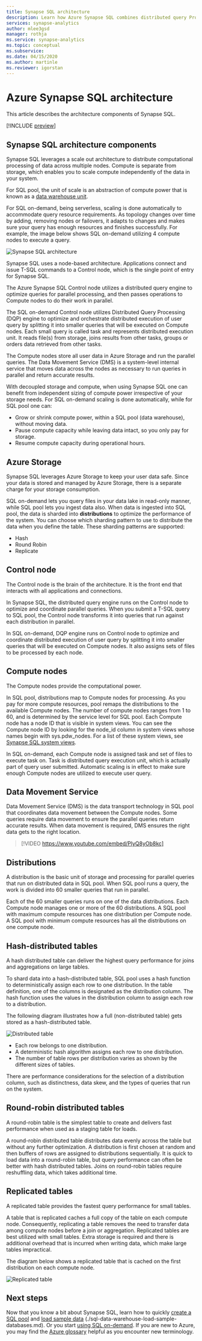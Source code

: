 ```yaml
---
title: Synapse SQL architecture 
description: Learn how Azure Synapse SQL combines distributed query Processing capabilities with Azure Storage to achieve high performance and scalability. 
services: synapse-analytics
author: mlee3gsd
manager: rothja
ms.service: synapse-analytics
ms.topic: conceptual
ms.subservice: 
ms.date: 04/15/2020
ms.author: martinle
ms.reviewer: igorstan
---
```


# Azure Synapse SQL architecture 

This article describes the architecture components of Synapse SQL.

[!INCLUDE [preview](../includes/note-preview.md)]

## Synapse SQL architecture components

Synapse SQL leverages a scale out architecture to distribute computational processing of data across multiple nodes. Compute is separate from storage, which enables you to scale compute independently of the data in your system. 

For SQL pool, the unit of scale is an abstraction of compute power that is known as a [data warehouse unit](resource-consumption-models.md). 

For SQL on-demand, being serverless, scaling is done automatically to accommodate query resource requirements. As topology changes over time by adding, removing nodes or failovers, it adapts to changes and makes sure your query has enough resources and finishes successfully. For example, the image below shows SQL on-demand utilizing 4 compute nodes to execute a query.

![Synapse SQL architecture](./media//overview-architecture/sql-architecture.png)

Synapse SQL uses a node-based architecture. Applications connect and issue T-SQL commands to a Control node, which is the single point of entry for Synapse SQL. 

The Azure Synapse SQL Control node utilizes a distributed query engine to optimize queries for parallel processing, and then passes operations to Compute nodes to do their work in parallel. 

The SQL on-demand Control node utilizes Distributed Query Processing (DQP) engine to optimize and orchestrate distributed execution of user query by splitting it into smaller queries that will be executed on Compute nodes. Each small query is called task and represents distributed execution unit. It reads file(s) from storage, joins results from other tasks, groups or orders data retrieved from other tasks. 

The Compute nodes store all user data in Azure Storage and run the parallel queries. The Data Movement Service (DMS) is a system-level internal service that moves data across the nodes as necessary to run queries in parallel and return accurate results. 

With decoupled storage and compute, when using Synapse SQL one can benefit from independent sizing of compute power irrespective of your storage needs. For SQL on-demand scaling is done automatically, while for SQL pool one can:

* Grow or shrink compute power, within a SQL pool (data warehouse), without moving data.
* Pause compute capacity while leaving data intact, so you only pay for storage.
* Resume compute capacity during operational hours.

## Azure Storage

Synapse SQL leverages Azure Storage to keep your user data safe. Since your data is stored and managed by Azure Storage, there is a separate charge for your storage consumption. 

SQL on-demand lets you query files in your data lake in read-only manner, while SQL pool lets you ingest data also. When data is ingested into SQL pool, the data is sharded into **distributions** to optimize the performance of the system. You can choose which sharding pattern to use to distribute the data when you define the table. These sharding patterns are supported:

* Hash
* Round Robin
* Replicate

## Control node

The Control node is the brain of the architecture. It is the front end that interacts with all applications and connections. 

In Synapse SQL, the distributed query engine runs on the Control node to optimize and coordinate parallel queries. When you submit a T-SQL query to SQL pool, the Control node transforms it into queries that run against each distribution in parallel.

In SQL on-demand, DQP engine runs on Control node to optimize and coordinate distributed execution of user query by splitting it into smaller queries that will be executed on Compute nodes. It also assigns sets of files to be processed by each node.

## Compute nodes

The Compute nodes provide the computational power. 

In SQL pool, distributions map to Compute nodes for processing. As you pay for more compute resources, pool remaps the distributions to the available Compute nodes. The number of compute nodes ranges from 1 to 60, and is determined by the service level for SQL pool. Each Compute node has a node ID that is visible in system views. You can see the Compute node ID by looking for the node_id column in system views whose names begin with sys.pdw_nodes. For a list of these system views, see [Synapse SQL system views](/sql/relational-databases/system-catalog-views/sql-data-warehouse-and-parallel-data-warehouse-catalog-views?view=azure-sqldw-latest).

In SQL on-demand, each Compute node is assigned task and set of files to execute task on. Task is distributed query execution unit, which is actually part of query user submitted. Automatic scaling is in effect to make sure enough Compute nodes are utilized to execute user query.

## Data Movement Service

Data Movement Service (DMS) is the data transport technology in SQL pool that coordinates data movement between the Compute nodes. Some queries require data movement to ensure the parallel queries return accurate results. When data movement is required, DMS ensures the right data gets to the right location.

> [!VIDEO https://www.youtube.com/embed/PlyQ8yOb8kc]

## Distributions

A distribution is the basic unit of storage and processing for parallel queries that run on distributed data in SQL pool. When SQL pool runs a query, the work is divided into 60 smaller queries that run in parallel. 

Each of the 60 smaller queries runs on one of the data distributions. Each Compute node manages one or more of the 60 distributions. A SQL pool with maximum compute resources has one distribution per Compute node. A SQL pool with minimum compute resources has all the distributions on one compute node. 

## Hash-distributed tables
A hash distributed table can deliver the highest query performance for joins and aggregations on large tables. 

To shard data into a hash-distributed table, SQL pool uses a hash function to deterministically assign each row to one distribution. In the table definition, one of the columns is designated as the distribution column. The hash function uses the values in the distribution column to assign each row to a distribution.

The following diagram illustrates how a full (non-distributed table) gets stored as a hash-distributed table. 

![Distributed table](media//overview-architecture/hash-distributed-table.png "Distributed table") 

* Each row belongs to one distribution. 
* A deterministic hash algorithm assigns each row to one distribution. 
* The number of table rows per distribution varies as shown by the different sizes of tables.

There are performance considerations for the selection of a distribution column, such as distinctness, data skew, and the types of queries that run on the system.

## Round-robin distributed tables

A round-robin table is the simplest table to create and delivers fast performance when used as a staging table for loads.

A round-robin distributed table distributes data evenly across the table but without any further optimization. A distribution is first chosen at random and then buffers of rows are assigned to distributions sequentially. It is quick to load data into a round-robin table, but query performance can often be better with hash distributed tables. Joins on round-robin tables require reshuffling data, which takes additional time.

## Replicated tables
A replicated table provides the fastest query performance for small tables.

A table that is replicated caches a full copy of the table on each compute node. Consequently, replicating a table removes the need to transfer data among compute nodes before a join or aggregation. Replicated tables are best utilized with small tables. Extra storage is required and there is additional overhead that is incurred when writing data, which make large tables impractical. 

The diagram below shows a replicated table that is cached on the first distribution on each compute node. 

![Replicated table](media/overview-architecture/replicated-table.png "Replicated table") 

## Next steps

Now that you know a bit about Synapse SQL, learn how to quickly [create a SQL pool](../quickstart-create-sql-pool-portal.md) and [load sample data](../sql-data-warehouse/sql-data-warehouse-load-from-azure-blob-storage-with-polybase.md) (./sql-data-warehouse-load-sample-databases.md). Or you start [using SQL on-demand](../quickstart-sql-on-demand.md). If you are new to Azure, you may find the [Azure glossary](../../azure-glossary-cloud-terminology.md) helpful as you encounter new terminology. 
